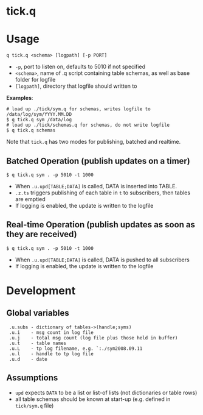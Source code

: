 # tick.q



# Usage

    q tick.q <schema> [logpath] [-p PORT]

 - `-p`, port to listen on, defaults to 5010 if not specified
 - `<schema>`, name of .q script containing table schemas, as well as base folder for logfile
 - `[logpath]`, directory that logfile should written to

**Examples**:

    # load up ./tick/sym.q for schemas, writes logfile to /data/log/sym/YYYY.MM.DD
    $ q tick.q sym /data/log
    # load up ./tick/schemas.q for schemas, do not write logfile
    $ q tick.q schemas

Note that `tick.q` has two modes for publishing, batched and realtime.

## Batched Operation (publish updates on a timer)

    $ q tick.q sym . -p 5010 -t 1000

 - When `.u.upd[TABLE;DATA]` is called, DATA is inserted into TABLE.
 - `.z.ts` triggers publishing of each table in `t` to subscribers, then tables are emptied
 - If logging is enabled, the update is written to the logfile

## Real-time Operation (publish updates as soon as they are received)

    $ q tick.q sym . -p 5010 -t 1000

 - When `.u.upd[TABLE;DATA]` is called, DATA is pushed to all subscribers
 - If logging is enabled, the update is written to the logfile

# Development


## Global variables

```
 .u.subs - dictionary of tables->(handle;syms)
 .u.i    - msg count in log file
 .u.j    - total msg count (log file plus those held in buffer)
 .u.t    - table names
 .u.L    - tp log filename, e.g. `:./sym2008.09.11
 .u.l    - handle to tp log file
 .u.d    - date
```

## Assumptions

 - `upd` expects `DATA` to be a list or list-of lists (not dictionaries or table rows)
 - all table schemas should be known at start-up (e.g. defined in `tick/sym.q` file)